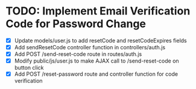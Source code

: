 # TODO: Implement Email Verification Code for Password Change

- [x] Update models/user.js to add resetCode and resetCodeExpires fields
- [x] Add sendResetCode controller function in controllers/auth.js
- [x] Add POST /send-reset-code route in routes/auth.js
- [x] Modify public/js/user.js to make AJAX call to /send-reset-code on button click
- [x] Add POST /reset-password route and controller function for code verification
